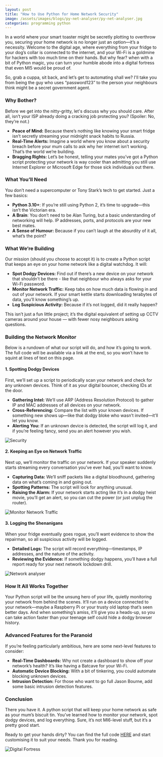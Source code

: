 ```yaml
---
layout: post
title: "How to Use Python for Home Network Security"
image: /assets/images/blogs/py-net-analyser/py-net-analyser.jpg
categories: programming python
---
```


In a world where your smart toaster might be secretly plotting to overthrow you, securing your home network is no longer just an option—it’s a necessity. Welcome to the digital age, where everything from your fridge to your dog’s collar is connected to the internet, and your Wi-Fi is a goldmine for hackers with too much time on their hands. But why fear? when with a bit of Python magic, you can turn your humble abode into a digital fortress that even MI5 would be proud of.

So, grab a cuppa, sit back, and let’s get to automating shall we? I'll take you from being the guy who uses “password123” to the person your neighbours think might be a secret government agent.

### Why Bother?

Before we get into the nitty-gritty, let's discuss why you should care. After all, isn’t your ISP already doing a cracking job protecting you? (Spoiler: No, they’re not.)

- **Peace of Mind:** Because there’s nothing like knowing your smart fridge isn’t secretly streaming your midnight snack habits to Russia.
- **Real-Time Alerts:** Imagine a world where you know about a security breach before your mum calls to ask why her internet isn’t working. That’s the world we’re building.
- **Bragging Rights:** Let’s be honest, telling your mates you’ve got a Python script protecting your network is way cooler than admitting you still use Internet Explorer or Microsoft Edge for those sick individuals out there.

### What You’ll Need

You don’t need a supercomputer or Tony Stark’s tech to get started. Just a few basics:

- **Python 3.10+**: If you’re still using Python 2, it’s time to upgrade—this isn’t the Victorian era.
- **A Brain**: You don’t need to be Alan Turing, but a basic understanding of networking will help. IP addresses, ports, and protocols are your new best mates.
- **A Sense of Humour:** Because if you can’t laugh at the absurdity of it all, what’s the point?

### What We’re Building

Our mission (should you choose to accept it) is to create a Python script that keeps an eye on your home network like a digital watchdog. It will:

- **Spot Dodgy Devices:** Find out if there’s a new device on your network that shouldn’t be there - like that neighbour who always asks for your Wi-Fi password.
- **Monitor Network Traffic:** Keep tabs on how much data is flowing in and out of your network. If your smart kettle starts downloading terabytes of data, you’ll know something’s up.
- **Log Suspicious Activity:** Because if it’s not logged, did it really happen?

This isn’t just a fun little project; it’s the digital equivalent of setting up CCTV cameras around your house — with fewer nosy neighbours asking questions.

### Building the Network Monitor

Below is a rundown of what our script will do, and how it’s going to work. The full code will be available via a link at the end, so you won’t have to squint at lines of text on this page.

#### 1. **Spotting Dodgy Devices**

First, we’ll set up a script to periodically scan your network and check for any unknown devices. Think of it as your digital bouncer, checking IDs at the door.

- **Gathering Intel:** We’ll use ARP (Address Resolution Protocol) to gather IP and MAC addresses of all devices on your network.
- **Cross-Referencing:** Compare the list with your known devices. If something new shows up—like that dodgy bloke who wasn’t invited—it’ll let you know.
- **Alerting You:** If an unknown device is detected, the script will log it, and if you’re feeling fancy, send you an alert however you wish.

![Security](/assets/images/blogs/py-net-analyser/security-guard.jpg)

#### 2. **Keeping an Eye on Network Traffic**

Next up, we’ll monitor the traffic on your network. If your speaker suddenly starts streaming every conversation you’ve ever had, you’ll want to know.

- **Capturing Data:** We’ll sniff packets like a digital bloodhound, gathering data on what’s coming in and going out.
- **Spotting Patterns:** The script will look for anything unusual.
- **Raising the Alarm:** If your network starts acting like it’s in a dodgy heist movie, you’ll get an alert, so you can cut the power (or just unplug the router).

![Monitor Network Traffic](/assets/images/blogs/py-net-analyser/bloodhound.jpg)

#### 3. **Logging the Shenanigans**

When your fridge eventually goes rogue, you’ll want evidence to show the repairman, so all suspicious activity will be logged.

- **Detailed Logs:** The script will record everything—timestamps, IP addresses, and the nature of the activity.
- **Reviewing the Evidence:** If something dodgy happens, you’ll have a full report ready for your next network lockdown drill.

![Network analyser](/assets/images/blogs/py-net-analyser/net-activity.jpg)

### How It All Works Together

Your Python script will be the unsung hero of your life, quietly monitoring your network from behind the scenes. It’ll run on a device connected to your network—maybe a Raspberry Pi or your trusty old laptop that’s seen better days. And when something’s amiss, it’ll give you a heads-up, so you can take action faster than your teenage self could hide a dodgy browser history.

### Advanced Features for the Paranoid

If you’re feeling particularly ambitious, here are some next-level features to consider:

- **Real-Time Dashboards:** Why not create a dashboard to show off your network’s health? It’s like having a Batcave for your Wi-Fi.
- **Automatic Device Blocking:** With a bit of tinkering, you could automate blocking unknown devices.
- **Intrusion Detection:** For those who want to go full Jason Bourne, add some basic intrusion detection features.

### Conclusion

There you have it. A python script that will keep your home network as safe as your mum’s biscuit tin. You’ve learned how to monitor your network, spot dodgy devices, and log everything. Sure, it’s not MI6-level stuff, but it’s a pretty good start.

Ready to get your hands dirty? You can find the full code [HERE](https://github.com/Dyst0rti0n/blog-scripts/tree/main/python/network-analyser) and start customising it to suit your needs. Thank you for reading.

![Digital Fortress](/assets/images/blogs/py-net-analyser/digital-fortress.jpg)
